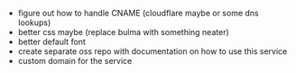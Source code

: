 * figure out how to handle CNAME (cloudflare maybe or some dns lookups)
* better css maybe (replace bulma with something neater)
* better default font
* create separate oss repo with documentation on how to use this service
* custom domain for the service
